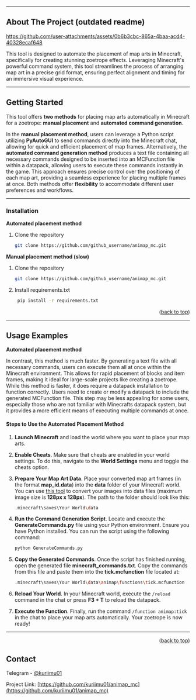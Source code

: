
--- 
<!-- ABOUT THE PROJECT -->
## About The Project (outdated readme)



https://github.com/user-attachments/assets/0b6b3cbc-865a-4baa-acd4-40328ecaf648


This tool is designed to automate the placement of map arts in Minecraft, specifically for creating stunning zoetrope effects. Leveraging Minecraft's powerful command system, this tool streamlines the process of arranging map art in a precise grid format, ensuring perfect alignment and timing for an immersive visual experience.



--- 

<!-- GETTING STARTED -->
## Getting Started

This tool offers **two methods** for placing map arts automatically in Minecraft for a zoetrope: **manual placement** and **automated command generation**. 

In the **manual placement method**, users can leverage a Python script utilizing **PyAutoGUI** to send commands directly into the Minecraft chat, allowing for quick and efficient placement of map frames. 
Alternatively, the **automated command generation method** produces a text file containing all necessary commands designed to be inserted into an MCFunction file within a datapack, allowing users to execute these commands instantly in the game. This approach ensures precise control over the positioning of each map art, providing a seamless experience for placing multiple frames at once. Both methods offer **flexibility** to accommodate different user preferences and workflows.

--- 
### Installation
**Automated placement method**
1. Clone the repository
   ```sh
   git clone https://github.com/github_username/animap_mc.git
   ```


**Manual placement method (slow)**
1. Clone the repository
   ```sh
   git clone https://github.com/github_username/animap_mc.git
   ```

2. Install requirements.txt
   ```sh
    pip install -r requirements.txt
   ```
<p align="right">(<a href="#readme-top">back to top</a>)</p>


--- 

<!-- USAGE EXAMPLES -->
## Usage Examples


**Automated placement method**

In contrast, this method is much faster. By generating a text file with all necessary commands, users can execute them all at once within the Minecraft environment. This allows for rapid placement of blocks and item frames, making it ideal for large-scale projects like creating a zoetrope. 
While this method is faster, it does require a datapack installation to function correctly. Users need to create or modify a datapack to include the generated MCFunction file. This step may be less appealing for some users, especially those who are not familiar with Minecrafts datapack system, but it provides a more efficient means of executing multiple commands at once.

#### Steps to Use the Automated Placement Method

1. **Launch Minecraft** and load the world where you want to place your map arts.
   
2. **Enable Cheats**. Make sure that cheats are enabled in your world settings. To do this, navigate to the **World Settings** menu and toggle the cheats option.

3. **Prepare Your Map Art Data**. Place your converted map art frames (in the format **map_id.data**) into the **data** folder of your Minecraft world. You can use [this tool](https://rebane2001.com/mapartcraft/ "this tool") to convert your images into data files (maximum image size is **128px x 128px**). The path to the folder should look like this:
   ```sh
   .minecraft\saves\Your World\data
   ```

4. **Run the Command Generation Script**. Locate and execute the **GenerateCommands.py** file using your Python environment. Ensure you have Python installed. You can run the script using the following command:
   ```sh
   python GenerateCommands.py
   ```

5. **Copy the Generated Commands**. Once the script has finished running, open the generated file **minecraft_commands.txt**. Copy the commands from this file and paste them into the **tick.mcfunction** file located at:
   ```sh
   .minecraft\saves\Your World\data\animap\functions\tick.mcfunction
   ```

6. **Reload Your World**. In your Minecraft world, execute the `/reload` command in the chat or press **F3 + T** to reload the datapack.

7. **Execute the Function**. Finally, run the command `/function animap:tick` in the chat to place your map arts automatically. Your zoetrope is now ready!

---


<p align="right">(<a href="#readme-top">back to top</a>)</p>

<!-- CONTACT -->
## Contact

Telegram - [@kuriimu01](https://t.me/kuriimu01 "@kuriimu01")

Project Link: [https://github.com/kuriimu01/animap_mc](https://github.com/kuriimu01/animap_mc)



